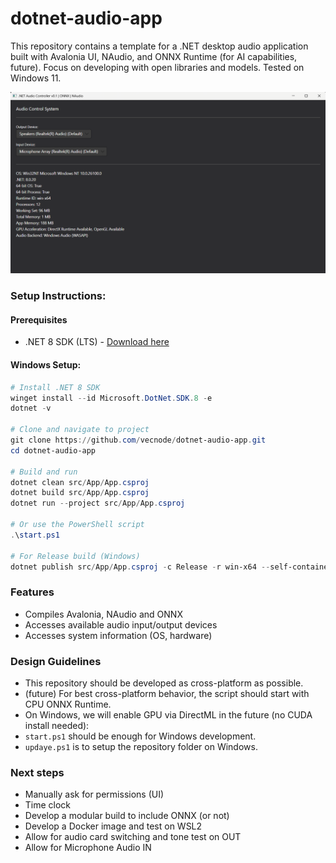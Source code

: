 # dotnet-audio-app

This repository contains a template for a .NET desktop audio application built with Avalonia UI, NAudio, and ONNX Runtime (for AI capabilities, future). Focus on developing with open libraries and models. Tested on Windows 11.

![.NET Audio Controller Interface](./media/20250914.png)

### Setup Instructions:

#### Prerequisites
- .NET 8 SDK (LTS) - [Download here](https://dotnet.microsoft.com/download)

#### Windows Setup:
```powershell
# Install .NET 8 SDK
winget install --id Microsoft.DotNet.SDK.8 -e
dotnet -v

# Clone and navigate to project
git clone https://github.com/vecnode/dotnet-audio-app.git
cd dotnet-audio-app

# Build and run
dotnet clean src/App/App.csproj  
dotnet build src/App/App.csproj  
dotnet run --project src/App/App.csproj  

# Or use the PowerShell script
.\start.ps1 

# For Release build (Windows)
dotnet publish src/App/App.csproj -c Release -r win-x64 --self-contained true   
```


### Features

- Compiles Avalonia, NAudio and ONNX
- Accesses available audio input/output devices
- Accesses system information (OS, hardware)


### Design Guidelines

- This repository should be developed as cross-platform as possible.
- (future) For best cross-platform behavior, the script should start with CPU ONNX Runtime. 
- On Windows, we will enable GPU via DirectML in the future (no CUDA install needed):
- `start.ps1` should be enough for Windows development.
- `updaye.ps1` is to setup the repository folder on Windows.

### Next steps

- Manually ask for permissions (UI)
- Time clock
- Develop a modular build to include ONNX (or not)
- Develop a Docker image and test on WSL2
- Allow for audio card switching and tone test on OUT
- Allow for Microphone Audio IN
